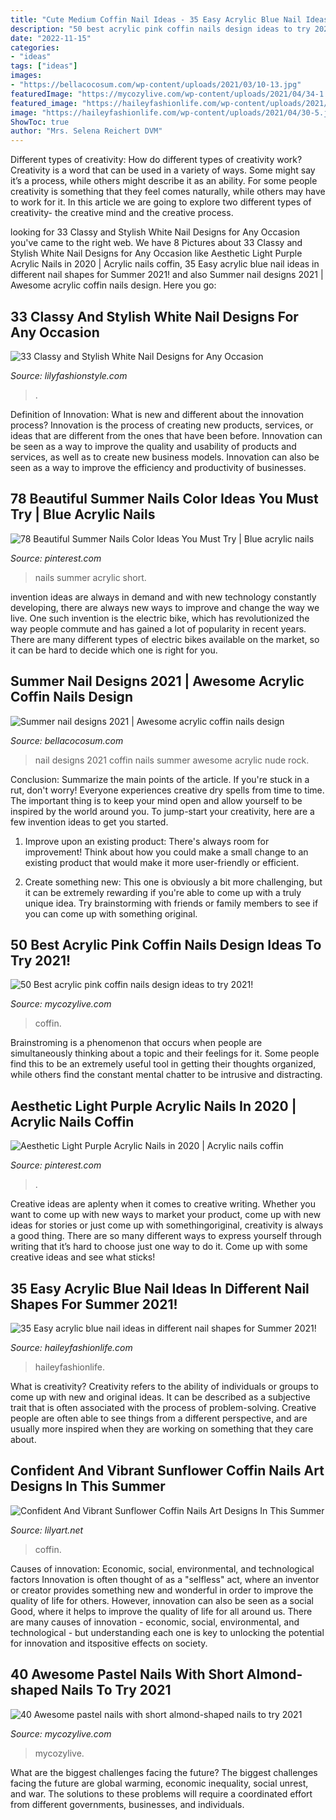 ```yaml
---
title: "Cute Medium Coffin Nail Ideas - 35 Easy Acrylic Blue Nail Ideas In Different Nail Shapes For Summer 2021!"
description: "50 best acrylic pink coffin nails design ideas to try 2021!"
date: "2022-11-15"
categories:
- "ideas"
tags: ["ideas"]
images:
- "https://bellacocosum.com/wp-content/uploads/2021/03/10-13.jpg"
featuredImage: "https://mycozylive.com/wp-content/uploads/2021/04/34-1.jpg"
featured_image: "https://haileyfashionlife.com/wp-content/uploads/2021/04/30-5.jpg"
image: "https://haileyfashionlife.com/wp-content/uploads/2021/04/30-5.jpg"
ShowToc: true
author: "Mrs. Selena Reichert DVM"
---
```



Different types of creativity: How do different types of creativity work?
Creativity is a word that can be used in a variety of ways. Some might say it’s a process, while others might describe it as an ability. For some people creativity is something that they feel comes naturally, while others may have to work for it. In this article we are going to explore two different types of creativity- the creative mind and the creative process.

	

		
looking for 33 Classy and Stylish White Nail Designs for Any Occasion you've came to the right web. We have 8 Pictures about 33 Classy and Stylish White Nail Designs for Any Occasion like Aesthetic Light Purple Acrylic Nails in 2020 | Acrylic nails coffin, 35 Easy acrylic blue nail ideas in different nail shapes for Summer 2021! and also Summer nail designs 2021 | Awesome acrylic coffin nails design. Here you go:
		
    
## 33 Classy And Stylish White Nail Designs For Any Occasion

<img loading=lazy src="https://lilyfashionstyle.com/wp-content/uploads/2021/05/20-5-683x1024.jpg" onerror="this.onerror=null;this.src='https://tse2.mm.bing.net/th?id=OIP.oOJf9nAj4FOnQll7QeBzYQHaLG&amp;pid=15.1';" alt="33 Classy and Stylish White Nail Designs for Any Occasion">

_Source: lilyfashionstyle.com_

>. 

	

Definition of Innovation: What is new and different about the innovation process?
Innovation is the process of creating new products, services, or ideas that are different from the ones that have been before. Innovation can be seen as a way to improve the quality and usability of products and services, as well as to create new business models. Innovation can also be seen as a way to improve the efficiency and productivity of businesses.

    
## 78 Beautiful Summer Nails Color Ideas You Must Try | Blue Acrylic Nails

<img loading=lazy src="https://i.pinimg.com/736x/21/9c/d4/219cd4e4c24d92181d8f6293ce07c5d6.jpg" onerror="this.onerror=null;this.src='https://tse2.mm.bing.net/th?id=OIP.ZkSgnQ-8vrU7RooU2NJ6QAHaJ4&amp;pid=15.1';" alt="78 Beautiful Summer Nails Color Ideas You Must Try | Blue acrylic nails">

_Source: pinterest.com_

>nails summer acrylic short. 

	

invention ideas are always in demand and with new technology constantly developing, there are always new ways to improve and change the way we live. One such invention is the electric bike, which has revolutionized the way people commute and has gained a lot of popularity in recent years. There are many different types of electric bikes available on the market, so it can be hard to decide which one is right for you.

    
## Summer Nail Designs 2021 | Awesome Acrylic Coffin Nails Design

<img loading=lazy src="https://bellacocosum.com/wp-content/uploads/2021/03/10-13.jpg" onerror="this.onerror=null;this.src='https://tse2.mm.bing.net/th?id=OIP.dvkFCVQRCRVUDEv4rAYRUgHaIh&amp;pid=15.1';" alt="Summer nail designs 2021 | Awesome acrylic coffin nails design">

_Source: bellacocosum.com_

>nail designs 2021 coffin nails summer awesome acrylic nude rock. 

	

Conclusion: Summarize the main points of the article.
If you're stuck in a rut, don't worry! Everyone experiences creative dry spells from time to time. The important thing is to keep your mind open and allow yourself to be inspired by the world around you. To jump-start your creativity, here are a few invention ideas to get you started.
1. Improve upon an existing product: There's always room for improvement! Think about how you could make a small change to an existing product that would make it more user-friendly or efficient.

2. Create something new: This one is obviously a bit more challenging, but it can be extremely rewarding if you're able to come up with a truly unique idea. Try brainstorming with friends or family members to see if you can come up with something original.


    
## 50 Best Acrylic Pink Coffin Nails Design Ideas To Try 2021!

<img loading=lazy src="https://mycozylive.com/wp-content/uploads/2021/04/21-11-768x1152.jpg" onerror="this.onerror=null;this.src='https://tse1.mm.bing.net/th?id=OIP.8AV1wsY5puq_B4eA6c-trQHaLH&amp;pid=15.1';" alt="50 Best acrylic pink coffin nails design ideas to try 2021!">

_Source: mycozylive.com_

>coffin. 

	

Brainstroming is a phenomenon that occurs when people are simultaneously thinking about a topic and their feelings for it. Some people find this to be an extremely useful tool in getting their thoughts organized, while others find the constant mental chatter to be intrusive and distracting.

    
## Aesthetic Light Purple Acrylic Nails In 2020 | Acrylic Nails Coffin

<img loading=lazy src="https://i.pinimg.com/736x/c2/f5/96/c2f596242f46c80c68395e4bfd1071d9.jpg" onerror="this.onerror=null;this.src='https://tse3.mm.bing.net/th?id=OIP.6vW2OF0KqKJglnHBIVZT4AHaMT&amp;pid=15.1';" alt="Aesthetic Light Purple Acrylic Nails in 2020 | Acrylic nails coffin">

_Source: pinterest.com_

>. 

	

Creative ideas are aplenty when it comes to creative writing. Whether you want to come up with new ways to market your product, come up with new ideas for stories or just come up with somethingoriginal, creativity is always a good thing. There are so many different ways to express yourself through writing that it’s hard to choose just one way to do it. Come up with some creative ideas and see what sticks!

    
## 35 Easy Acrylic Blue Nail Ideas In Different Nail Shapes For Summer 2021!

<img loading=lazy src="https://haileyfashionlife.com/wp-content/uploads/2021/04/30-5.jpg" onerror="this.onerror=null;this.src='https://tse2.mm.bing.net/th?id=OIP.EMkv2rtt9k7mZlGxwDpxzQHaLH&amp;pid=15.1';" alt="35 Easy acrylic blue nail ideas in different nail shapes for Summer 2021!">

_Source: haileyfashionlife.com_

>haileyfashionlife. 

	

What is creativity?
Creativity refers to the ability of individuals or groups to come up with new and original ideas. It can be described as a subjective trait that is often associated with the process of problem-solving. Creative people are often able to see things from a different perspective, and are usually more inspired when they are working on something that they care about.

    
## Confident And Vibrant Sunflower Coffin Nails Art Designs In This Summer

<img loading=lazy src="https://lilyart.net/wp-content/uploads/2020/05/4-6.jpg" onerror="this.onerror=null;this.src='https://tse2.mm.bing.net/th?id=OIP.48ZteerSzZALPSR17LUy1AHaJ_&amp;pid=15.1';" alt="Confident And Vibrant Sunflower Coffin Nails Art Designs In This Summer">

_Source: lilyart.net_

>coffin. 

	

Causes of innovation: Economic, social, environmental, and technological factors
Innovation is often thought of as a "selfless" act, where an inventor or creator provides something new and wonderful in order to improve the quality of life for others. However, innovation can also be seen as a social Good, where it helps to improve the quality of life for all around us. There are many causes of innovation - economic, social, environmental, and technological - but understanding each one is key to unlocking the potential for innovation and itspositive effects on society.

    
## 40 Awesome Pastel Nails With Short Almond-shaped Nails To Try 2021

<img loading=lazy src="https://mycozylive.com/wp-content/uploads/2021/04/34-1.jpg" onerror="this.onerror=null;this.src='https://tse2.mm.bing.net/th?id=OIP.b6iiOIN5SlvDLL0lnA2FnwHaLH&amp;pid=15.1';" alt="40 Awesome pastel nails with short almond-shaped nails to try 2021">

_Source: mycozylive.com_

>mycozylive. 

	

What are the biggest challenges facing the future?
The biggest challenges facing the future are global warming, economic inequality, social unrest, and war. The solutions to these problems will require a coordinated effort from different governments, businesses, and individuals.

